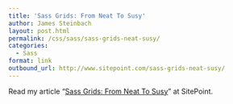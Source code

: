 ```yaml
---
title: 'Sass Grids: From Neat To Susy'
author: James Steinbach
layout: post.html
permalink: /css/sass/sass-grids-neat-susy/
categories:
  - Sass
format: link
outbound_url: http://www.sitepoint.com/sass-grids-neat-susy/
---
```

Read my article &#8220;<a title="Sass Grids: From Neat To Susy" href="http://www.sitepoint.com/sass-grids-neat-susy/" target="_blank">Sass Grids: From Neat To Susy</a>&#8221; at SitePoint.
